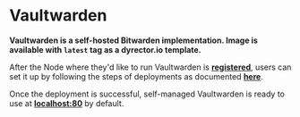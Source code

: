 # Vaultwarden

**Vaultwarden is a self-hosted Bitwarden implementation. Image is available with `latest` tag as a dyrector.io template.**

After the Node where they'd like to run Vaultwarden is [**registered**](../../tutorials/register-your-node.md), users can set it up by following the steps of deployments as documented [**here**](../../tutorials/deploy-your-product.md).

Once the deployment is successful, self-managed Vaultwarden is ready to use at [**localhost:80**](https://localhost:80) by default.
